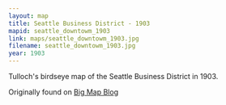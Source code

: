 ```yaml
---
layout: map
title: Seattle Business District - 1903
mapid: seattle_downtowm_1903
link: maps/seattle_downtowm_1903.jpg
filename: seattle_downtowm_1903.jpg
year: 1903
---
```


Tulloch's birdseye map of the Seattle Business District in 1903.

Originally found on [Big Map Blog](http://www.bigmapblog.com/2013/birdseye-view-of-the-seattle-business-district/)
